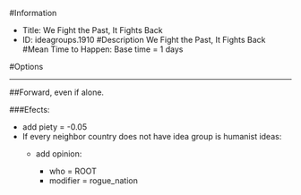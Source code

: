 #Information
 - Title: We Fight the Past, It Fights Back
 - ID: ideagroups.1910
#Description
We Fight the Past, It Fights Back
#Mean Time to Happen:
Base time = 1 days

#Options

___
##Forward, even if alone.

###Efects:<ul><li>add piety = -0.05</li><li>If every neighbor country does not have idea group is humanist ideas:</li><ul><li>add opinion:</li><ul><li>who = ROOT</li><li>modifier = rogue_nation</li></ul></ul></ul>
